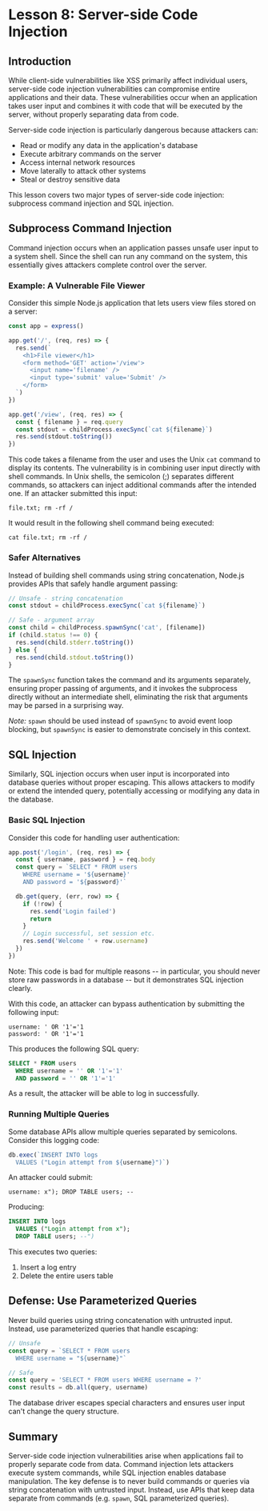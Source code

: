 # Lesson 8: Server-side Code Injection

## Introduction

While client-side vulnerabilities like XSS primarily affect individual users, server-side code injection vulnerabilities can compromise entire applications and their data. These vulnerabilities occur when an application takes user input and combines it with code that will be executed by the server, without properly separating data from code.

Server-side code injection is particularly dangerous because attackers can:

- Read or modify any data in the application's database
- Execute arbitrary commands on the server
- Access internal network resources
- Move laterally to attack other systems
- Steal or destroy sensitive data

This lesson covers two major types of server-side code injection: subprocess command injection and SQL injection.

## Subprocess Command Injection

Command injection occurs when an application passes unsafe user input to a system shell. Since the shell can run any command on the system, this essentially gives attackers complete control over the server.

### Example: A Vulnerable File Viewer

Consider this simple Node.js application that lets users view files stored on a server:

```javascript
const app = express()

app.get('/', (req, res) => {
  res.send(`
    <h1>File viewer</h1>
    <form method='GET' action='/view'>
      <input name='filename' />
      <input type='submit' value='Submit' />
    </form>
  `)
})

app.get('/view', (req, res) => {
  const { filename } = req.query
  const stdout = childProcess.execSync(`cat ${filename}`)
  res.send(stdout.toString())
})
```

This code takes a filename from the user and uses the Unix `cat` command to display its contents. The vulnerability is in combining user input directly with shell commands. In Unix shells, the semicolon (;) separates different commands, so attackers can inject additional commands after the intended one. If an attacker submitted this input:

```
file.txt; rm -rf /
```

It would result in the following shell command being executed:

```
cat file.txt; rm -rf /
```

### Safer Alternatives

Instead of building shell commands using string concatenation, Node.js provides APIs that safely handle argument passing:

```javascript
// Unsafe - string concatenation
const stdout = childProcess.execSync(`cat ${filename}`)

// Safe - argument array
const child = childProcess.spawnSync('cat', [filename])
if (child.status !== 0) {
  res.send(child.stderr.toString())
} else {
  res.send(child.stdout.toString())
}
```

The `spawnSync` function takes the command and its arguments separately, ensuring proper passing of arguments, and it invokes the subprocess directly without an intermediate shell, eliminating the risk that arguments may be parsed in a surprising way.

*Note:* `spawn` should be used instead of `spawnSync` to avoid event loop blocking, but `spawnSync` is easier to demonstrate concisely in this context.

## SQL Injection

Similarly, SQL injection occurs when user input is incorporated into database queries without proper escaping. This allows attackers to modify or extend the intended query, potentially accessing or modifying any data in the database.

### Basic SQL Injection

Consider this code for handling user authentication:

```javascript
app.post('/login', (req, res) => {
  const { username, password } = req.body
  const query = `SELECT * FROM users
    WHERE username = '${username}'
    AND password = '${password}'`

  db.get(query, (err, row) => {
    if (!row) {
      res.send('Login failed')
      return
    }
    // Login successful, set session etc.
    res.send('Welcome ' + row.username)
  })
})
```

Note: This code is bad for multiple reasons -- in particular, you should never store raw passwords in a database -- but it demonstrates SQL injection clearly.

With this code, an attacker can bypass authentication by submitting the following input:

```
username: ' OR '1'='1
password: ' OR '1'='1
```

This produces the following SQL query:

```sql
SELECT * FROM users
  WHERE username = '' OR '1'='1'
  AND password = '' OR '1'='1'
```

As a result, the attacker will be able to log in successfully.

### Running Multiple Queries

Some database APIs allow multiple queries separated by semicolons. Consider this logging code:

```javascript
db.exec(`INSERT INTO logs
  VALUES ("Login attempt from ${username}")`)
```

An attacker could submit:
```
username: x"); DROP TABLE users; --
```

Producing:
```sql
INSERT INTO logs
  VALUES ("Login attempt from x");
  DROP TABLE users; --")
```

This executes two queries:

1. Insert a log entry
2. Delete the entire users table

## Defense: Use Parameterized Queries

Never build queries using string concatenation with untrusted input. Instead, use parameterized queries that handle escaping:

```javascript
// Unsafe
const query = `SELECT * FROM users
  WHERE username = "${username}"`

// Safe
const query = 'SELECT * FROM users WHERE username = ?'
const results = db.all(query, username)
```

The database driver escapes special characters and ensures user input can't change the query structure.

## Summary

Server-side code injection vulnerabilities arise when applications fail to properly separate code from data. Command injection lets attackers execute system commands, while SQL injection enables database manipulation. The key defense is to never build commands or queries via string concatenation with untrusted input. Instead, use APIs that keep data separate from commands (e.g. `spawn`, SQL parameterized queries).

